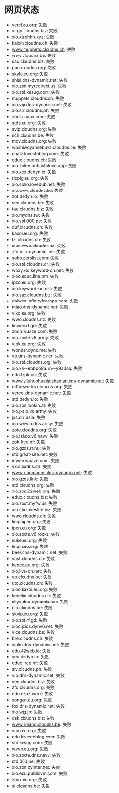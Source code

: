 # 网页状态
- vercl.eu.org: 失败
- virgo.cloudns.biz: 失败
- xio.xiaohhh.xyz: 失败
- kaixin.cloudns.ch: 失败
- www.muppets.cloudns.ch: 失败
- wwv.cloudns.be: 失败
- sac.cloudns.biz: 失败
- pan.cloudns.org: 失败
- skyle.eu.org: 失败
- shisi.dns-dynamic.net: 失败
- xio.zon.myredirect.us: 失败
- xio.std.kesug.com: 失败
- muppets.cloudns.ch: 失败
- xio.vip.dns-dynamic.net: 失败
- xio.siv.cloudns.ph: 失败
- zoot.unaux.com: 失败
- stds.eu.org: 失败
- svip.cloudns.org: 失败
- sch.cloudns.be: 失败
- mov.cloudns.org: 失败
- woshiwoyansebuya.cloudns.be: 失败
- chatz.lovestoblog.com: 失败
- cdue.cloudns.ch: 失败
- xio.zoten.onflashdrive.app: 失败
- xio.xeo.dedyn.io: 失败
- ricpig.eu.org: 失败
- xio.soho.lovedub.net: 失败
- xio.wwv.cloudns.be: 失败
- zot.dedyn.io: 失败
- sen.cloudns.be: 失败
- tau.cloudns.biz: 失败
- xio.mydns.tw: 失败
- xio.std.000.pe: 失败
- duf.cloudns.ch: 失败
- kaxoi.eu.org: 失败
- lzi.cloudns.ch: 失败
- xioo.wwo.cloudns.nz: 失败
- zfo.dns-dynamic.net: 失败
- soho.perslist.com: 失败
- xio.std.cloudns.ch: 失败
- woxy.xio.keyword-on.net: 失败
- xioo.educ.line.pm: 失败
- ipzo.eu.org: 失败
- xio.keyword-on.net: 失败
- xio.sac.cloudns.biz: 失败
- daiwen.infinityfreeapp.com: 失败
- miao.dns-dynamic.net: 失败
- viko.eu.org: 失败
- wwo.cloudns.nz: 失败
- linwen.rf.gd: 失败
- zoon.wuaze.com: 失败
- xio.zoxte.v6.army: 失败
- vipk.eu.org: 失败
- wonder.dynx.me: 失败
- vp.dns-dynamic.net: 失败
- xio.std.cloudns.org: 失败
- xio.xn--ebbpo8a.xn--y9a3aq: 失败
- edu.tkpk.cc: 失败
- www.yiluhuohuadaishadian.dns-dynamic.net: 失败
- diffireworks.cloudns.org: 失败
- vercel.dns-dynamic.net: 失败
- std.dedyn.io: 失败
- xio.zon.lookin.at: 失败
- xio.jxsio.v6.army: 失败
- jxs.dix.asia: 失败
- xio.wwvio.dns.army: 失败
- zote.cloudns.org: 失败
- xio.lzhoo.v6.navy: 失败
- zok.free.nf: 失败
- xio.gzos.rr.nu: 失败
- std.great-site.net: 失败
- inwen.wuaze.com: 失败
- vx.cloudns.ch: 失败
- www.xiaomaomi.dns-dynamic.net: 失败
- xio.gzos.link: 失败
- std.cloudns.org: 失败
- xio.zos.22web.org: 失败
- educ.cloudns.biz: 失败
- xio.zoot.myfw.us: 失败
- xio.stu.loveslife.biz: 失败
- wwo.cloudns.ch: 失败
- linqing.eu.org: 失败
- ipen.eu.org: 失败
- xio.zoxte.v6.rocks: 失败
- suke.eu.org: 失败
- linqin.eu.org: 失败
- beer.dns-dynamic.net: 失败
- vast.cloudns.ch: 失败
- kcoco.eu.org: 失败
- xio.live-on.net: 失败
- vp.cloudns.be: 失败
- uto.cloudns.ch: 失败
- xioo.kaxoi.eu.org: 失败
- kenelm.cloudns.ch: 失败
- skyo.dns-dynamic.net: 失败
- clo.cloudns.be: 失败
- skvip.eu.org: 失败
- xio.zot.rf.gd: 失败
- xioo.jxios.dynv6.net: 失败
- vice.cloudns.be: 失败
- bre.cloudns.ch: 失败
- xiolin.dns-dynamic.net: 失败
- edu.42web.io: 失败
- xeo.dedyn.io: 失败
- educ.free.nf: 失败
- siv.cloudns.ph: 失败
- vip.dns-dynamic.net: 失败
- ven.cloudns.biz: 失败
- zfo.cloudns.org: 失败
- edu.ezpz.work: 失败
- xongan.eu.org: 失败
- fox.dns-dynamic.net: 失败
- xio.wjg.jp: 失败
- dsk.cloudns.biz: 失败
- www.liniang.cloudns.be: 失败
- vipn.eu.org: 失败
- edu.lovestoblog.com: 失败
- std.kesug.com: 失败
- wvvp.eu.org: 失败
- xio.zoxte.dns.navy: 失败
- std.000.pe: 失败
- xio.zon.byinter.net: 失败
- xio.edu.publicvm.com: 失败
- zosx.eu.org: 失败
- si.cloudns.be: 失败
